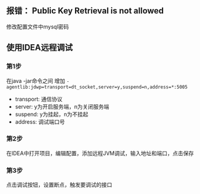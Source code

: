 
## 报错： Public Key Retrieval is not allowed
修改配置文件中mysql密码


## 使用IDEA远程调试

### 第1步
在java -jar命令之间 增加 `-agentlib:jdwp=transport=dt_socket,server=y,suspend=n,address=*:5005`
- transport: 通信协议
- server: y为开启服务端，n为关闭服务端
- suspend: y为挂起，n为不挂起
- address: 调试端口号

### 第2步
在IDEA中打开项目，编辑配置，添加远程JVM调试，输入地址和端口，点击保存

### 第3步
点击调试按钮，设置断点，触发要调试的接口